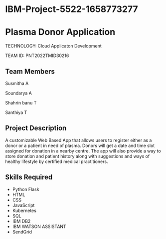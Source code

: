 
# IBM-Project-5522-1658773277
# Plasma Donor Application

TECHNOLOGY: Cloud Applicaton Development

TEAM ID: PNT2022TMID30216




## Team Members

Susmitha A 

Soundarya A

Shahrin banu T

Santhiya T
## Project Description

A customizable Web Based App 
that allows users to register either as a 
donor or a patient in need of plasma. 
Donors will get a date and time slot 
assigned for donation in a nearby centre.
The app will also provide a way to store 
donation and patient history along with 
suggestions and ways of healthy lifestyle by 
certified medical practitioners.
## Skills Required

- Python Flask
- HTML
- CSS
- JavaScript
- Kubernetes
- SQL
- IBM DB2
- IBM WATSON ASSISTANT
- SendGrid